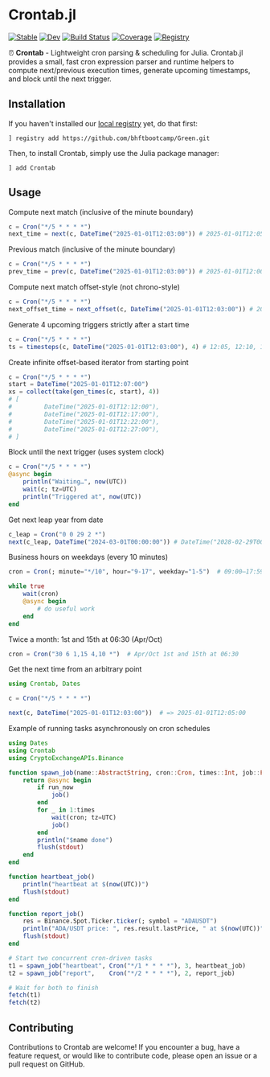 # Crontab.jl

[![Stable](https://img.shields.io/badge/docs-stable-blue.svg)](https://bhftbootcamp.github.io/Crontab.jl/stable/)
[![Dev](https://img.shields.io/badge/docs-dev-blue.svg)](https://bhftbootcamp.github.io/Crontab.jl/dev/)
[![Build Status](https://github.com/bhftbootcamp/Crontab.jl/actions/workflows/Coverage.yml/badge.svg?branch=master)](https://github.com/bhftbootcamp/Crontab.jl/actions/workflows/Coverage.yml?query=branch%3Amaster)
[![Coverage](https://codecov.io/gh/bhftbootcamp/Crontab.jl/branch/master/graph/badge.svg)](https://codecov.io/gh/bhftbootcamp/Crontab.jl)
[![Registry](https://img.shields.io/badge/registry-Green-green)](https://github.com/bhftbootcamp/Green)

⏰ **Crontab** - Lightweight cron parsing & scheduling for Julia. Crontab.jl provides a small, fast cron expression parser and runtime helpers to compute next/previous execution times, generate upcoming timestamps, and block until the next trigger.

## Installation

If you haven't installed our [local registry](https://github.com/bhftbootcamp/Green) yet, do that first:
```
] registry add https://github.com/bhftbootcamp/Green.git
```

Then, to install Crontab, simply use the Julia package manager:
```
] add Crontab
```

## Usage

Compute next match (inclusive of the minute boundary)
```julia
c = Cron("*/5 * * * *")
next_time = next(c, DateTime("2025-01-01T12:03:00")) # 2025-01-01T12:05:00
```

Previous match (inclusive of the minute boundary)
```julia
c = Cron("*/5 * * * *")
prev_time = prev(c, DateTime("2025-01-01T12:03:00")) # 2025-01-01T12:00:00
```

Compute next match offset-style (not chrono-style)
```julia
c = Cron("*/5 * * * *")
next_offset_time = next_offset(c, DateTime("2025-01-01T12:03:00")) # 2025-01-01T12:08:00
```

Generate 4 upcoming triggers strictly after a start time
```julia
c = Cron("*/5 * * * *")
ts = timesteps(c, DateTime("2025-01-01T12:03:00"), 4) # 12:05, 12:10, 12:15, 12:20
```

Create infinite offset-based iterator from starting point
```julia
c = Cron("*/5 * * * *")
start = DateTime("2025-01-01T12:07:00")
xs = collect(take(gen_times(c, start), 4))
# [
#         DateTime("2025-01-01T12:12:00"),
#         DateTime("2025-01-01T12:17:00"),
#         DateTime("2025-01-01T12:22:00"),
#         DateTime("2025-01-01T12:27:00"),
# ]
```

Block until the next trigger (uses system clock)
```julia
c = Cron("*/5 * * * *")
@async begin
    println("Waiting…", now(UTC))
    wait(c; tz=UTC)
    println("Triggered at", now(UTC))
end
```

Get next leap year from date
```julia
c_leap = Cron("0 0 29 2 *")
next(c_leap, DateTime("2024-03-01T00:00:00")) # DateTime("2028-02-29T00:00:00")
```

Business hours on weekdays (every 10 minutes)
```julia
cron = Cron(; minute="*/10", hour="9-17", weekday="1-5")  # 09:00–17:59, Mon–Fri

while true
    wait(cron)
    @async begin
        # do useful work
    end
end
```

Twice a month: 1st and 15th at 06:30 (Apr/Oct)
```julia
cron = Cron("30 6 1,15 4,10 *")  # Apr/Oct 1st and 15th at 06:30
```

Get the next time from an arbitrary point
```julia
using Crontab, Dates

c = Cron("*/5 * * * *")

next(c, DateTime("2025-01-01T12:03:00"))  # => 2025-01-01T12:05:00
```

Example of running tasks asynchronously on cron schedules
```julia
using Dates
using Crontab
using CryptoExchangeAPIs.Binance

function spawn_job(name::AbstractString, cron::Cron, times::Int, job::Function; run_now::Bool=true)
    return @async begin
        if run_now
            job()
        end
        for _ in 1:times
            wait(cron; tz=UTC)
            job()
        end
        println("$name done")
        flush(stdout)
    end
end

function heartbeat_job()
    println("heartbeat at $(now(UTC))")
    flush(stdout)
end

function report_job()
    res = Binance.Spot.Ticker.ticker(; symbol = "ADAUSDT")
    println("ADA/USDT price: ", res.result.lastPrice, " at $(now(UTC))")
    flush(stdout)
end

# Start two concurrent cron-driven tasks
t1 = spawn_job("heartbeat", Cron("*/1 * * * *"), 3, heartbeat_job)
t2 = spawn_job("report",    Cron("*/2 * * * *"), 2, report_job)

# Wait for both to finish
fetch(t1)
fetch(t2)
```

## Contributing

Contributions to Crontab are welcome! If you encounter a bug, have a feature request, or would like to contribute code, please open an issue or a pull request on GitHub.